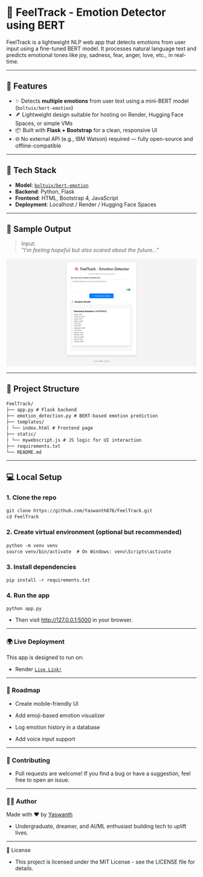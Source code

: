 # 🧠 FeelTrack - Emotion Detector using BERT

FeelTrack is a lightweight NLP web app that detects emotions from user input using a fine-tuned BERT model. It processes natural language text and predicts emotional tones like joy, sadness, fear, anger, love, etc., in real-time.


---

## 🚀 Features

- ✨ Detects **multiple emotions** from user text using a mini-BERT model (`boltuix/bert-emotion`)
- 🪶 Lightweight design suitable for hosting on Render, Hugging Face Spaces, or simple VMs
- 📦 Built with **Flask + Bootstrap** for a clean, responsive UI
- 🌐 No external API (e.g., IBM Watson) required — fully open-source and offline-compatible

---

## 🧪 Tech Stack

- **Model**: [`boltuix/bert-emotion`](https://huggingface.co/boltuix/bert-emotion)
- **Backend**: Python, Flask
- **Frontend**: HTML, Bootstrap 4, JavaScript
- **Deployment**: Localhost / Render / Hugging Face Spaces

---

## 📸 Sample Output

> Input:  
> *"I'm feeling hopeful but also scared about the future..."*  
>
![UI](static/demo.png)

---

## 📁 Project Structure
```
FeelTrack/
├── app.py # Flask backend
├── emotion_detection.py # BERT-based emotion prediction
├── templates/
│ └── index.html # Frontend page
├── static/
│ └── mywebscript.js # JS logic for UI interaction
├── requirements.txt
└── README.md
```

---

## 💻 Local Setup

### 1. Clone the repo
```
git clone https://github.com/Yaswanth876/FeelTrack.git
cd FeelTrack
```
### 2. Create virtual environment (optional but recommended)
```
python -m venv venv
source venv/bin/activate  # On Windows: venv\Scripts\activate
```
### 3. Install dependencies
```
pip install -r requirements.txt
```
### 4. Run the app
```
python app.py
```
- Then visit http://127.0.0.1:5000 in your browser.
---

### 🌍 Live Deployment
This app is designed to run on:

- Render [`Live Link!`](https://feeltrack.onrender.com/)
---

### 📌 Roadmap

 - Create mobile-friendly UI

 - Add emoji-based emotion visualizer

 - Log emotion history in a database

 - Add voice input support
 ---
 

### 🤝 Contributing
- Pull requests are welcome! If you find a bug or have a suggestion, feel free to open an issue.
---


### 🙋‍♂️ Author
Made with ❤️ by [Yaswanth](https://www.linkedin.com/in/yaswanthv876/)
- Undergraduate, dreamer, and AI/ML enthusiast building tech to uplift lives.
---

📄 License
- This project is licensed under the MIT License - see the LICENSE file for details.

